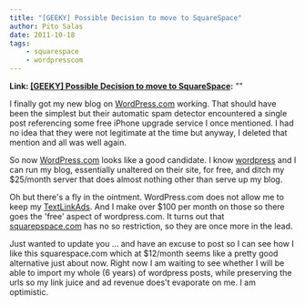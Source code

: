 ```yaml
---
title: "[GEEKY] Possible Decision to move to SquareSpace"
author: Pito Salas
date: 2011-10-18
tags:
    - squarespace
    - wordpresscom
---
```


**Link: [[GEEKY] Possible Decision to move to SquareSpace](None):** ""

I finally got my new blog on [WordPress.com](<http://www.wordpress.com>)
working. That should have been the simplest but their automatic spam detector
encountered a single post referencing some free iPhone upgrade service I once
mentioned. I had no idea that they were not legitimate at the time but anyway,
I deleted that mention and all was well again.

So now [WordPress.com](<wordpress.com>) looks like a good candidate. I know
[wordpress](<http://www.wordpress.org>) and I can run my blog, essentially
unaltered on their site, for free, and ditch my $25/month server that does
almost nothing other than serve up my blog.

Oh but there's a fly in the ointment. WordPress.com does not allow me to keep
my [TextLinkAds](<www.textlinkads.com>). And I make over $100 per month on
those so there goes the 'free' aspect of wordpress.com. It turns out that
[squarepspace.com](<http://www.squarespace.com>) has no so restriction, so
they are once more in the lead.

Just wanted to update you … and have an excuse to post so I can see how I like
this squarespace.com which at $12/month seems like a pretty good alternative
just about now. Right now I am waiting to see whether I will be able to import
my whole (6 years) of wordpress posts, while preserving the urls so my link
juice and ad revenue does't evaporate on me. I am optimistic.


